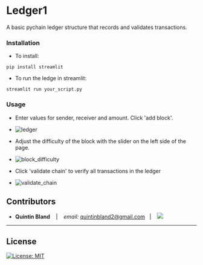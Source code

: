 # Ledger1
A basic pychain ledger structure that records and validates transactions.

### Installation
- To install:

`pip install streamlit`

- To run the ledge in streamlit:

`streamlit run your_script.py`

### Usage 
- Enter values for sender, receiver and amount. Click 'add block'. 
- ![ledger](https://user-images.githubusercontent.com/97932685/179623436-c7282444-f6b8-435c-b44d-e444adcae128.png)


- Adjust the difficulty of the block with the slider on the left side of the page. 
- ![block_difficulty](https://user-images.githubusercontent.com/97932685/179624385-573dfd65-53a6-466e-89fd-6126c2674a81.png)


- Click 'validate chain' to verify all transactions in the ledger
- ![validate_chain](https://user-images.githubusercontent.com/97932685/179623465-cff6736d-d68f-4abf-b11c-e7ccf07933b9.png)


## Contributors


*  **Quintin Bland** <span>&nbsp;&nbsp;</span> |
<span>&nbsp;&nbsp;</span> *email:* quintinbland2@gmail.com <span>&nbsp;&nbsp;</span>|
<span>&nbsp;&nbsp;</span> <a href="https://www.linkedin.com/in/quintin-bland-a2b94310b/"><img src="https://img.shields.io/badge/-Quintin_Bland-0077B5?style=flat-square&logo=Linkedin&logoColor=white"/></a> 

---

## License

[![License: MIT](https://img.shields.io/badge/License-MIT-yellow.svg)](LICENSE)
